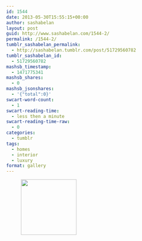 ```yaml
---
id: 1544
date: 2013-05-30T15:55:15+00:00
author: sashabelan
layout: post
guid: http://www.sashabelan.com/1544-2/
permalink: /1544-2/
tumblr_sashabelan_permalink:
  - http://sashabelan.tumblr.com/post/51729560782
tumblr_sashabelan_id:
  - 51729560782
mashsb_timestamp:
  - 1471775341
mashsb_shares:
  - 0
mashsb_jsonshares:
  - '{"total":0}'
swcart-word-count:
  - 1
swcart-reading-time:
  - less then a minute
swcart-reading-time-raw:
  - 0
categories:
  - tumblr
tags:
  - homes
  - interior
  - luxury
format: gallery
---
```

<div id='gallery-410' class='gallery galleryid-1544 gallery-columns-3 gallery-size-thumbnail'>
  <figure class='gallery-item'> 
  
  <div class='gallery-icon landscape'>
    <a href='http://www.sashabelan.ru/1544-2/attachment/1545/'><img width="150" height="150" src="http://www.sashabelan.ru/wp-content/uploads/2013/05/tumblr_mnmc83Pj591qarj97o1_500-150x150.jpg" class="attachment-thumbnail size-thumbnail" alt="" /></a>
  </div></figure>
</div>